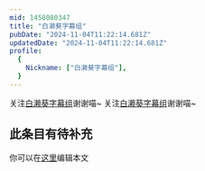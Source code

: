 ```yaml
---
mid: 1458080347
title: "白濑葵字幕组"
pubDate: "2024-11-04T11:22:14.681Z"
updatedDate: "2024-11-04T11:22:14.681Z"
profile:
  {
    Nickname: ["白濑葵字幕组"],
  }
---
```


关注[白濑葵字幕组](https://space.bilibili.com/1458080347)谢谢喵~ 关注[白濑葵字幕组](https://space.bilibili.com/1458080347)谢谢喵~

## 此条目有待补充
你可以在[这里](https://github.com/Yuhanawa/VTuber.ICU-Content/edit/master/v/白濑葵字幕组/index.md)编辑本文
